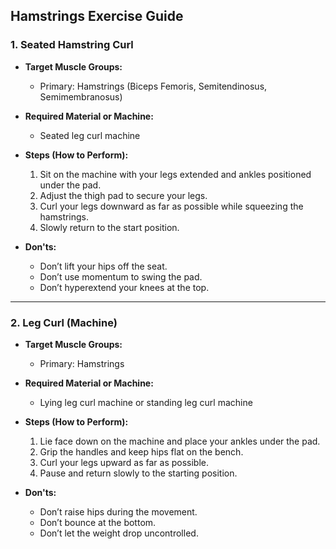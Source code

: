 ## Hamstrings Exercise Guide

### 1. Seated Hamstring Curl

* **Target Muscle Groups:**

  * Primary: Hamstrings (Biceps Femoris, Semitendinosus, Semimembranosus)

* **Required Material or Machine:**

  * Seated leg curl machine

* **Steps (How to Perform):**

  1. Sit on the machine with your legs extended and ankles positioned under the pad.
  2. Adjust the thigh pad to secure your legs.
  3. Curl your legs downward as far as possible while squeezing the hamstrings.
  4. Slowly return to the start position.

* **Don'ts:**

  * Don’t lift your hips off the seat.
  * Don’t use momentum to swing the pad.
  * Don’t hyperextend your knees at the top.

---

### 2. Leg Curl (Machine)

* **Target Muscle Groups:**

  * Primary: Hamstrings

* **Required Material or Machine:**

  * Lying leg curl machine or standing leg curl machine

* **Steps (How to Perform):**

  1. Lie face down on the machine and place your ankles under the pad.
  2. Grip the handles and keep hips flat on the bench.
  3. Curl your legs upward as far as possible.
  4. Pause and return slowly to the starting position.

* **Don'ts:**

  * Don’t raise hips during the movement.
  * Don’t bounce at the bottom.
  * Don’t let the weight drop uncontrolled.
